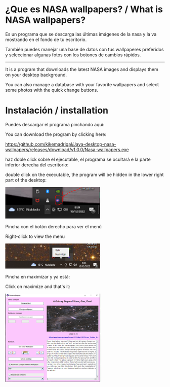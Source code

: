 # ¿Que es NASA wallpapers? / What is NASA wallpapers?

Es un programa que se descarga las últimas imágenes de la nasa y la va mostrando en el fondo de tu escritorio.

También puedes manejar una base de datos con tus wallpaperes preferidos y seleccionar algunas fotos con los botones de cambios rápidos.

-------------------------------------

It is a program that downloads the latest NASA images and displays them on your desktop background.

You can also manage a database with your favorite wallpapers and select some photos with the quick change buttons.

# Instalación / installation

Puedes descargar el programa pinchando aquí:
 
You can download the program by clicking here:

https://github.com/kikemadrigal/Java-desktop-nasa-wallpapers/releases/download/v1.0.0/Nasa-wallpapers.exe






haz doble click sobre el ejecutable, el programa se ocultará e la parte inferior derecha del escritorio:

double click on the executable, the program will be hidden in the lower right part of the desktop:

<img src=docs/2.png width=300px />

Pincha con el botón derecho para ver el menú

Right-click to view the menu

<img src=docs/3.png width=300px />

Pincha en maximizar y ya está:

Click on maximize and that's it:

<img src=docs/4.png width=300px />

